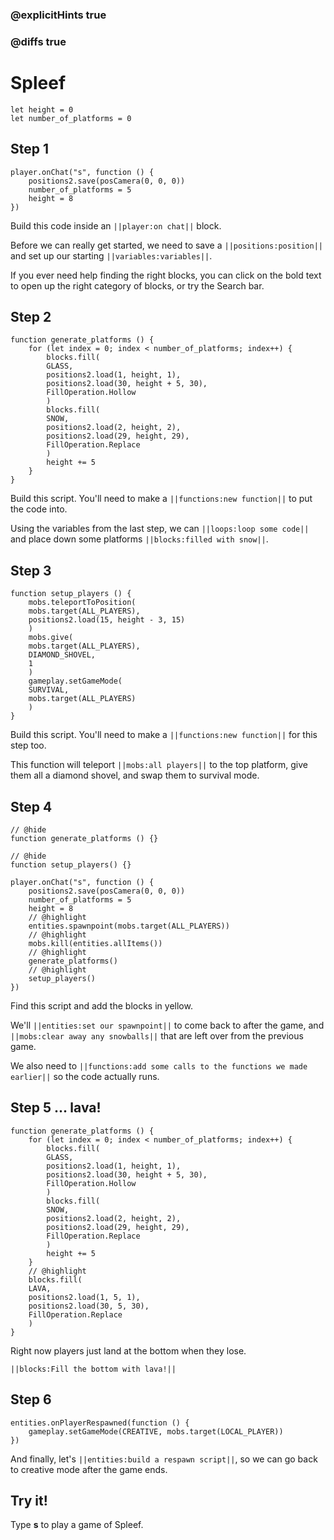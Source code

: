 ### @explicitHints true

### @diffs true

# Spleef



```customts
let height = 0
let number_of_platforms = 0
```

## Step 1

```blocks
player.onChat("s", function () {
    positions2.save(posCamera(0, 0, 0))
    number_of_platforms = 5
    height = 8
})
```

Build this code inside an ``||player:on chat||`` block.

Before we can really get started, we need to save a ``||positions:position||`` and set up our starting ``||variables:variables||``.

If you ever need help finding the right blocks, you can click on the bold text to open up the right category of blocks, or try the Search bar.

## Step 2

```blocks
function generate_platforms () {
    for (let index = 0; index < number_of_platforms; index++) {
        blocks.fill(
        GLASS,
        positions2.load(1, height, 1),
        positions2.load(30, height + 5, 30),
        FillOperation.Hollow
        )
        blocks.fill(
        SNOW,
        positions2.load(2, height, 2),
        positions2.load(29, height, 29),
        FillOperation.Replace
        )
        height += 5
    }
}
```

Build this script. You'll need to make a ``||functions:new function||`` to put the code into.

Using the variables from the last step, we can ``||loops:loop some code||`` and place down some platforms ``||blocks:filled with snow||``.

## Step 3

```blocks
function setup_players () {
    mobs.teleportToPosition(
    mobs.target(ALL_PLAYERS),
    positions2.load(15, height - 3, 15)
    )
    mobs.give(
    mobs.target(ALL_PLAYERS),
    DIAMOND_SHOVEL,
    1
    )
    gameplay.setGameMode(
    SURVIVAL,
    mobs.target(ALL_PLAYERS)
    )
}
```

Build this script. You'll need to make a ``||functions:new function||`` for this step too.

This function will teleport ``||mobs:all players||`` to the top platform, give them all a diamond shovel, and swap them to survival mode.

## Step 4

```blocks
// @hide
function generate_platforms () {}

// @hide
function setup_players() {}

player.onChat("s", function () {
    positions2.save(posCamera(0, 0, 0))
    number_of_platforms = 5
    height = 8
    // @highlight
    entities.spawnpoint(mobs.target(ALL_PLAYERS))
    // @highlight
    mobs.kill(entities.allItems())
    // @highlight
    generate_platforms()
    // @highlight
    setup_players()
})
```

Find this script and add the blocks in yellow.

We'll ``||entities:set our spawnpoint||`` to come back to after the game, and ``||mobs:clear away any snowballs||`` that are left over from the previous game.

We also need to ``||functions:add some calls to the functions we made earlier||`` so the code actually runs.

## Step 5 ... lava!

```blocks
function generate_platforms () {
    for (let index = 0; index < number_of_platforms; index++) {
        blocks.fill(
        GLASS,
        positions2.load(1, height, 1),
        positions2.load(30, height + 5, 30),
        FillOperation.Hollow
        )
        blocks.fill(
        SNOW,
        positions2.load(2, height, 2),
        positions2.load(29, height, 29),
        FillOperation.Replace
        )
        height += 5
    }
    // @highlight
    blocks.fill(
    LAVA,
    positions2.load(1, 5, 1),
    positions2.load(30, 5, 30),
    FillOperation.Replace
    )
}
```

Right now players just land at the bottom when they lose.

``||blocks:Fill the bottom with lava!||``

## Step 6

```blocks
entities.onPlayerRespawned(function () {
    gameplay.setGameMode(CREATIVE, mobs.target(LOCAL_PLAYER))
})
```

And finally, let's ``||entities:build a respawn script||``, so we can go back to creative mode after the game ends.

## Try it!

Type **s** to play a game of Spleef.